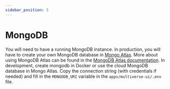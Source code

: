 ```yaml
---
sidebar_position: 5
---
```


# MongoDB

You will need to have a running MongoDB instance. In production, you will have to create your own MongoDB database in
[Mongo Atlas](https://cloud.mongodb.com/). More about using MongoDB Atlas can be found in the [MongoDB Atlas documentation](https://www.mongodb.com/docs/atlas/). In development,
create mongodb in Docker or use the cloud MongoDB database in Mongo Atlas. Copy the connection string (with credentials
if needed) and fill in the `MONGODB_URI` variable in the `apps/multiverse-ui/.env` file.